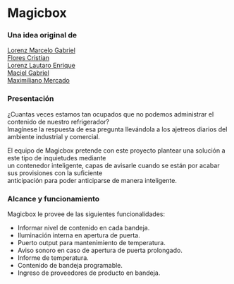 # Magicbox

### Una idea original de
[Lorenz Marcelo Gabriel]()  
[Flores Cristian](https://github.com/crisflores)  
[Lorenz Lautaro Enrique](https://github.com/LautaroLorenz)  
[Maciel Gabriel](https://github.com/maximilianonahuelmercado)  
[Maximiliano Mercado](https://github.com/maximilianonahuelmercado)  

### Presentación
¿Cuantas veces estamos tan ocupados que no podemos administrar el contenido de nuestro refrigerador?  
Imagínese la respuesta de esa pregunta llevándola a los ajetreos diarios del ambiente industrial y comercial.  
  
El equipo de Magicbox pretende con este proyecto plantear una solución a este tipo de inquietudes mediante  
un contenedor inteligente, capas de avisarle cuando se están por acabar sus provisiones con la suficiente  
anticipación para poder anticiparse de manera inteligente.  
  
### Alcance y funcionamiento
Magicbox le provee de las siguientes funcionalidades:
* Informar nivel de contenido en cada bandeja.
* Iluminación interna en apertura de puerta.
* Puerto output para mantenimiento de temperatura.
* Aviso sonoro en caso de apertura de puerta prolongado.
* Informe de temperatura.
* Contenido de bandeja programable.
* Ingreso de proveedores de producto en bandeja.